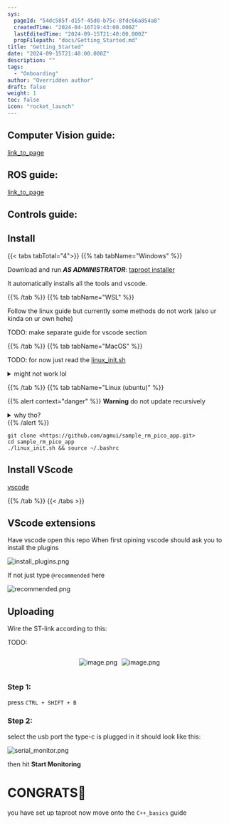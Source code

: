 ```yaml
---
sys:
  pageId: "54dc585f-d15f-45d0-b75c-8fdc66a854a8"
  createdTime: "2024-04-16T19:43:00.000Z"
  lastEditedTime: "2024-09-15T21:40:00.000Z"
  propFilepath: "docs/Getting_Started.md"
title: "Getting_Started"
date: "2024-09-15T21:40:00.000Z"
description: ""
tags:
  - "Onboarding"
author: "Overridden author"
draft: false
weight: 1
toc: false
icon: "rocket_launch"
---
```


## Computer Vision guide:

[link_to_page](86d45bc0-388b-4d26-8848-44f255f73d0e)

## ROS guide:

[link_to_page](3c76c1de-ec8f-46d6-8b0a-294005edc2d5)

## Controls guide:

## Install

{{< tabs tabTotal="4">}}
{{% tab tabName="Windows" %}}

Download and run _**AS ADMINISTRATOR**_: [taproot installer](https://github.com/Thornbots/TeachingFreshies/releases/tag/1.0)

It automatically installs all the tools and vscode.

{{% /tab %}}
{{% tab tabName="WSL" %}}

Follow the linux guide but currently some methods do not work (also ur kinda on ur own hehe)

TODO: make separate guide for vscode section

{{% /tab %}}
{{% tab tabName="MacOS" %}}

TODO: for now just read the [linux_init.sh](https://github.com/agmui/sample_rm_pico_app/blob/main/linux_init.sh)

<details>
<summary>might not work lol</summary>

`brew install libusb pkg-config`

Next install: [vscode](https://code.visualstudio.com/Download)

</details>

{{% /tab %}}
{{% tab tabName="Linux (ubuntu)" %}}

{{% alert context="danger" %}}
**Warning** do not update recursively
<details>
<summary>why tho?</summary>
There are some submodules that may go on for a while (like tinyusb) and I highly
recommend you don't need to get them.
If you want to see what submodules I update just look in `linux_init.sh`
</details>
{{% /alert %}}

```shell
git clone <https://github.com/agmui/sample_rm_pico_app.git>
cd sample_rm_pico_app
./linux_init.sh && source ~/.bashrc
```

## Install VScode

[vscode](https://code.visualstudio.com/Download)

{{% /tab %}}
{{< /tabs >}}

## VScode extensions

Have vscode open this repo
When first opining vscode should ask you to install the plugins

![install_plugins.png](https://prod-files-secure.s3.us-west-2.amazonaws.com/d518164a-d88e-44d1-a4ee-3adb3bd8bce0/89bd30f0-1825-4e77-867b-0a41ce370880/install_plugins.png?X-Amz-Algorithm=AWS4-HMAC-SHA256&X-Amz-Content-Sha256=UNSIGNED-PAYLOAD&X-Amz-Credential=ASIAZI2LB466YTJDHACW%2F20250329%2Fus-west-2%2Fs3%2Faws4_request&X-Amz-Date=20250329T110055Z&X-Amz-Expires=3600&X-Amz-Security-Token=IQoJb3JpZ2luX2VjEAoaCXVzLXdlc3QtMiJIMEYCIQC8IAxOTEmtekUlLSz2sgrqrIHz8wjvK0Rm4Mi7samNEgIhAPMj7y3%2B%2BNdsaMiNmE3CKB3sLZ0K7ViovLtYKLMbt8OxKv8DCHMQABoMNjM3NDIzMTgzODA1IgyYnDZ5AZjdcgnFyuEq3APqZkXCrjXyP8uH52iJ7gBVyRgi5Nncejr0CZOhLBpXwQLyCkGS24ERj%2B7qvsFhJ0nnEbNRAdopaXCin3iN3WDX7Qx6bb7UUt2jE3E7aYwSLX3OWaciO71QTMgE8jwqcJIUbBaSHBVA7ujL7xdpGlaJuW4Q2%2FyltkmtiREy2rR7g53N5R%2BCjMs68B5GOiXrPVg4TfoyrzLH8wXFXOETK9ofz4z9S0DhgeJg1Q1VxbLrH66NusWE0RHUXJIqHjsWpEhxidni%2FgkF1C94qrVQMd1f51dBTko9x97kEmPEJeH29HbkbCs7pJ2A76QDm6N61qT6J4%2FIwEr%2FBKJL9tTTO1Txb%2FEiPkv6hZeNBFFunuphqc%2FhV64LyC2DVAlm26Dtu%2BvX4Q6udVGLZBSSeHe3%2F2HqLkB%2BUm6MvTju2%2Fo6%2BVsjudTkB5dcAZxUcN2AkJszV7QgIZ%2BG6u0Qpu8icQyeEVYExy%2FgYuDICG6hz1T49syFJVk5Fytj%2BQShaW448wVapTwTe1cWhhJc7VXLyekig1mUe7Zonlkc16MVeJFSSXm95XztBVajycD%2BoHoESOI7I3HMNC6TwFCh5CXroWcAZ7ChsNdR2x2vBgUqbbwDEP28cC9y1wrxZxfXmHxQzzCxi5%2B%2FBjqkAbpDqoVP2RacauY4VRuWwmsLI%2FEqnKpPBc1nHLBoIcAEnQmjxe7T3t%2FMqi6SEqHFVjKJrR5LuNNO07PrjrgFbUnlZJcX1%2BX%2FT0gzaDeM%2B2VMJgeH5SDBYrcY1kdy2OSTYf6QQzJcReSox9hPTXf%2FFXCCVxlrsICUJchTNDTrMpBrtk0IxzFKIHR9awXAqYivWj9btFFSKmwGo6WX2N1q3olZ3u7M&X-Amz-Signature=20536da742140e72930f7708603213727c930c8c0fd6f1c11afd05f8f624740f&X-Amz-SignedHeaders=host&x-id=GetObject)

If not just type `@recommended` here  

![recommended.png](https://prod-files-secure.s3.us-west-2.amazonaws.com/d518164a-d88e-44d1-a4ee-3adb3bd8bce0/61e661e9-5d85-4dfc-be0d-8d2097a5e793/recommended.png?X-Amz-Algorithm=AWS4-HMAC-SHA256&X-Amz-Content-Sha256=UNSIGNED-PAYLOAD&X-Amz-Credential=ASIAZI2LB466YTJDHACW%2F20250329%2Fus-west-2%2Fs3%2Faws4_request&X-Amz-Date=20250329T110055Z&X-Amz-Expires=3600&X-Amz-Security-Token=IQoJb3JpZ2luX2VjEAoaCXVzLXdlc3QtMiJIMEYCIQC8IAxOTEmtekUlLSz2sgrqrIHz8wjvK0Rm4Mi7samNEgIhAPMj7y3%2B%2BNdsaMiNmE3CKB3sLZ0K7ViovLtYKLMbt8OxKv8DCHMQABoMNjM3NDIzMTgzODA1IgyYnDZ5AZjdcgnFyuEq3APqZkXCrjXyP8uH52iJ7gBVyRgi5Nncejr0CZOhLBpXwQLyCkGS24ERj%2B7qvsFhJ0nnEbNRAdopaXCin3iN3WDX7Qx6bb7UUt2jE3E7aYwSLX3OWaciO71QTMgE8jwqcJIUbBaSHBVA7ujL7xdpGlaJuW4Q2%2FyltkmtiREy2rR7g53N5R%2BCjMs68B5GOiXrPVg4TfoyrzLH8wXFXOETK9ofz4z9S0DhgeJg1Q1VxbLrH66NusWE0RHUXJIqHjsWpEhxidni%2FgkF1C94qrVQMd1f51dBTko9x97kEmPEJeH29HbkbCs7pJ2A76QDm6N61qT6J4%2FIwEr%2FBKJL9tTTO1Txb%2FEiPkv6hZeNBFFunuphqc%2FhV64LyC2DVAlm26Dtu%2BvX4Q6udVGLZBSSeHe3%2F2HqLkB%2BUm6MvTju2%2Fo6%2BVsjudTkB5dcAZxUcN2AkJszV7QgIZ%2BG6u0Qpu8icQyeEVYExy%2FgYuDICG6hz1T49syFJVk5Fytj%2BQShaW448wVapTwTe1cWhhJc7VXLyekig1mUe7Zonlkc16MVeJFSSXm95XztBVajycD%2BoHoESOI7I3HMNC6TwFCh5CXroWcAZ7ChsNdR2x2vBgUqbbwDEP28cC9y1wrxZxfXmHxQzzCxi5%2B%2FBjqkAbpDqoVP2RacauY4VRuWwmsLI%2FEqnKpPBc1nHLBoIcAEnQmjxe7T3t%2FMqi6SEqHFVjKJrR5LuNNO07PrjrgFbUnlZJcX1%2BX%2FT0gzaDeM%2B2VMJgeH5SDBYrcY1kdy2OSTYf6QQzJcReSox9hPTXf%2FFXCCVxlrsICUJchTNDTrMpBrtk0IxzFKIHR9awXAqYivWj9btFFSKmwGo6WX2N1q3olZ3u7M&X-Amz-Signature=d38b1e805c05dec975a782c28acf22e13897ce93fc1b85ab05867387d7d1f5b1&X-Amz-SignedHeaders=host&x-id=GetObject)

## Uploading

Wire the ST-link according to this:

TODO:

<div style="display: flex;flex-direction: row; column-gap:10px; max-width: 630px;justify-content: center;">
<div>

![image.png](https://prod-files-secure.s3.us-west-2.amazonaws.com/d518164a-d88e-44d1-a4ee-3adb3bd8bce0/210ecb78-1116-4d7b-b9b7-2292f66fa2c2/image.png?X-Amz-Algorithm=AWS4-HMAC-SHA256&X-Amz-Content-Sha256=UNSIGNED-PAYLOAD&X-Amz-Credential=ASIAZI2LB466S74HXM5W%2F20250329%2Fus-west-2%2Fs3%2Faws4_request&X-Amz-Date=20250329T110057Z&X-Amz-Expires=3600&X-Amz-Security-Token=IQoJb3JpZ2luX2VjEAoaCXVzLXdlc3QtMiJGMEQCIFScGTb45Avi5e66rHiswcsNUgPOd7BDbsn5TEc1HRbbAiAkeupVY%2BOFAc2r9DJz1ZpMIymHGV8Z%2BjB%2BwGxQ1DA1Yyr%2FAwhzEAAaDDYzNzQyMzE4MzgwNSIMfCU5c7UBrG9Q%2BdyNKtwDif12%2FbYHm5UPU0PDciuFqIM8BC1IyBRDKU3i9Cb3QBb4uKWsvJa%2FzZ5YxwDgYMZTvN38I21z%2FPwGiswg6f2pCrIRQ8ZGs0LG1ne0wv0%2FLJnuwsm%2F1xIQukb1x7VRw3MAxxw%2BknkXv6bemhDhr4ssUcTIREv32Ety9OHFUAAtuymkFNO7bynYy61U94idqPXJ%2Bbl8koZBWaoiLNM6xigTyODbq6Hg7QnD65%2BN24x1ulVZkBFuqhWiwlKlACs2mwkZYlJbJ0isb%2FRcIL8rQQbGeS13dhwjSIFdn6P6Y0fsjenUQZi9YpCcC5U%2F5S8EPqNNsRRtISy7LwUng4S4AWoH2VS%2FlunYUpN%2F%2BaaZykjZQdasWjeY77JMLKnfUPi0xqy5A%2B0xJZ8d%2FvVEhBdx%2Fl9Q%2BzmeEX3J1jPkLnmISd3BEhkNmjs9R9RoZBMxizfBzMaKk4%2B%2FvvLPNNuBvTHFM5Pl79xoBvYtnWpfO7tM6aOWlbAUbN3uigcal%2FmftFjKWfpXXLvZlZSSRjt3puu3u5boLTWnoF%2FAjTxssIx%2BY8xmyb26PdAkoe9P%2BlBAeayxIT03rJbLkmCbjEiDJBtLDCead%2BgdF7sX1EGFg%2BjAYfdpngjgv0q0QllfyT5L3Bkw5IufvwY6pgGur4r8Ubb2GWK4%2FWwJ0OXuca0DNOUi5hgTKgQOP5EAjTNczcLTNIcG7hHGprwzRiU9OdPy6X%2Bm0YMBxFQzO7jzERh1Q1GGtRtjRqwm8t2H%2BZ114K32mXoq%2BK2bHdMWzupPb9nOJqh3m2BTmAid%2FZuSBds1VNdsMZPc%2FycVxuVBBisRjmFTp%2Fwarhqk541BVOziqLJxveN98I60KtaX%2BreLgMz5KeZX&X-Amz-Signature=2c4c676cd522593c56663a3915d9b45729236249cebe8275c86a8037cc92078b&X-Amz-SignedHeaders=host&x-id=GetObject)

</div>
<div>

![image.png](https://prod-files-secure.s3.us-west-2.amazonaws.com/d518164a-d88e-44d1-a4ee-3adb3bd8bce0/33a0fd0f-8ca6-4a86-8e09-26e95ded1fff/image.png?X-Amz-Algorithm=AWS4-HMAC-SHA256&X-Amz-Content-Sha256=UNSIGNED-PAYLOAD&X-Amz-Credential=ASIAZI2LB466VXGADOJ6%2F20250329%2Fus-west-2%2Fs3%2Faws4_request&X-Amz-Date=20250329T110057Z&X-Amz-Expires=3600&X-Amz-Security-Token=IQoJb3JpZ2luX2VjEAoaCXVzLXdlc3QtMiJIMEYCIQDXFo02z7QNYBrG4PhqIvdyTDKVA%2FGjb20L5PP3GgWlRwIhANlLLxn0FI3oBBWJJDqyfjk9zHIPE2isxv87e1MmyzYsKv8DCHMQABoMNjM3NDIzMTgzODA1Igy5RDEliM50RTZfy1Aq3APrV9IPvrCN34DVL99r4l0OmvgkxpHvFzL28ct1gAHNZUOzzsNAeqlLh3I3NlT0JvvWpCWn51CZnfTUAHsNL6FWb4%2FjOSr6Mza38m%2FjffSgG6Ybra3DGECZ3r3c0mg2LnaLwiT4RH6D5LbNXYhpemakVqY4N0%2F53sgvbfDvKuMxpuefCvTXkKxgyujIi9xZi4gI8CAfXkw4B%2BRKd3eM9IR1%2FzhVRmMUYonzGoYKZD4KqoSSkA%2BdWMTE0DsTXxcdmJlxakqzOVm0KVgcLanQcmMM3Q7Z1Y4Q%2F1W74BAXOPj68qXMgzzU2z3GPjzwbqU4vW%2FKwtmUVa41Fwn67HZ4he7iouGbV8896Yddt7XEPwq8iA8%2FAQNdnZpCkntNrWuDFF4xxqdF8%2F3l88cvirc8nJSFF3wflCsHqcpxBaTNXxJM7FgdsKeVN8aqW36gahWzXJJ6CsiKmn1gYiHfyVduMz1Nxkz5Ho%2BxeA%2BWiDGdQqFj5h5hETIgnww4jo6xtYLYnVar7xzC2WupJ%2FYnReykhQedZ6KhHPlmzSQidSA1JNXe39zAb%2B4z1Zd4%2Flnez0euecJj43FcF%2BzajwmUmNz8KGptwolamUVyQ8nofMyrXiFu59exSB%2BeltcWdDOsSDC2i5%2B%2FBjqkAb9w07Uk7MqS%2ByC%2FRYNPajCHXPB67SaImmSDSq2X73GdmUWdLIch1wuj4WRyEQZ8%2FyqsmU2VKNE%2BVIO6JWUfAdqbKVxg0nPGxji5rL8TYR7Wjts2VJ3xTqHh6rkANMjK7k1VMHW05oldDbRzuo28Eqst08TUhtjtTg4MW2VL7hWEvwVrcoqhEj88bJXqBgoaSStsFj2lKHHES7R1u7ZhmMeyh6qi&X-Amz-Signature=eb0517e6809d189b3e7d125c3d2ae45f6651d66bfe3651d29780770dd650f586&X-Amz-SignedHeaders=host&x-id=GetObject)

</div>
</div>

### Step 1:

press `CTRL + SHIFT + B`

### Step 2:

select the usb port the type-c is plugged in it should look like this:

![serial_monitor.png](https://prod-files-secure.s3.us-west-2.amazonaws.com/d518164a-d88e-44d1-a4ee-3adb3bd8bce0/f03f4774-05d4-4393-b6a0-d5efb6d315ab/serial_monitor.png?X-Amz-Algorithm=AWS4-HMAC-SHA256&X-Amz-Content-Sha256=UNSIGNED-PAYLOAD&X-Amz-Credential=ASIAZI2LB466YTJDHACW%2F20250329%2Fus-west-2%2Fs3%2Faws4_request&X-Amz-Date=20250329T110055Z&X-Amz-Expires=3600&X-Amz-Security-Token=IQoJb3JpZ2luX2VjEAoaCXVzLXdlc3QtMiJIMEYCIQC8IAxOTEmtekUlLSz2sgrqrIHz8wjvK0Rm4Mi7samNEgIhAPMj7y3%2B%2BNdsaMiNmE3CKB3sLZ0K7ViovLtYKLMbt8OxKv8DCHMQABoMNjM3NDIzMTgzODA1IgyYnDZ5AZjdcgnFyuEq3APqZkXCrjXyP8uH52iJ7gBVyRgi5Nncejr0CZOhLBpXwQLyCkGS24ERj%2B7qvsFhJ0nnEbNRAdopaXCin3iN3WDX7Qx6bb7UUt2jE3E7aYwSLX3OWaciO71QTMgE8jwqcJIUbBaSHBVA7ujL7xdpGlaJuW4Q2%2FyltkmtiREy2rR7g53N5R%2BCjMs68B5GOiXrPVg4TfoyrzLH8wXFXOETK9ofz4z9S0DhgeJg1Q1VxbLrH66NusWE0RHUXJIqHjsWpEhxidni%2FgkF1C94qrVQMd1f51dBTko9x97kEmPEJeH29HbkbCs7pJ2A76QDm6N61qT6J4%2FIwEr%2FBKJL9tTTO1Txb%2FEiPkv6hZeNBFFunuphqc%2FhV64LyC2DVAlm26Dtu%2BvX4Q6udVGLZBSSeHe3%2F2HqLkB%2BUm6MvTju2%2Fo6%2BVsjudTkB5dcAZxUcN2AkJszV7QgIZ%2BG6u0Qpu8icQyeEVYExy%2FgYuDICG6hz1T49syFJVk5Fytj%2BQShaW448wVapTwTe1cWhhJc7VXLyekig1mUe7Zonlkc16MVeJFSSXm95XztBVajycD%2BoHoESOI7I3HMNC6TwFCh5CXroWcAZ7ChsNdR2x2vBgUqbbwDEP28cC9y1wrxZxfXmHxQzzCxi5%2B%2FBjqkAbpDqoVP2RacauY4VRuWwmsLI%2FEqnKpPBc1nHLBoIcAEnQmjxe7T3t%2FMqi6SEqHFVjKJrR5LuNNO07PrjrgFbUnlZJcX1%2BX%2FT0gzaDeM%2B2VMJgeH5SDBYrcY1kdy2OSTYf6QQzJcReSox9hPTXf%2FFXCCVxlrsICUJchTNDTrMpBrtk0IxzFKIHR9awXAqYivWj9btFFSKmwGo6WX2N1q3olZ3u7M&X-Amz-Signature=117851b4442714e807d5977bab99e1294a4ce6c16df4f4652de3911ea2f2e5da&X-Amz-SignedHeaders=host&x-id=GetObject)

then hit **Start Monitoring**

# CONGRATS🎉

you have set up taproot now move onto the `C++_basics` guide

